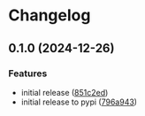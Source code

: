 # Changelog

## 0.1.0 (2024-12-26)


### Features

* initial release ([851c2ed](https://github.com/OscillateLabsLLC/ovos-phal-plugin-mac/commit/851c2edc7d0cd6584a663d4dd0a022b8cb38c70d))
* initial release to pypi ([796a943](https://github.com/OscillateLabsLLC/ovos-phal-plugin-mac/commit/796a9430bd88d0759479ad46212ad6cbc2b0e034))
